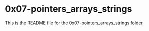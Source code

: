 # 0x07-pointers_arrays_strings

This is the README file for the 0x07-pointers_arrays_strings folder.